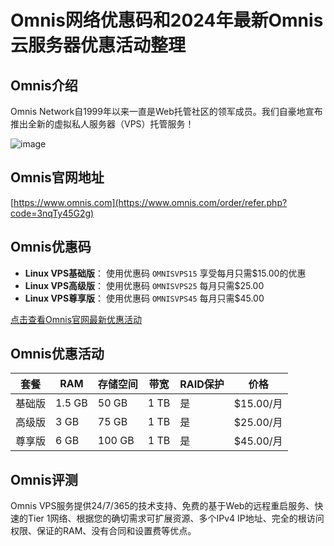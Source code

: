 # Omnis网络优惠码和2024年最新Omnis云服务器优惠活动整理

## Omnis介绍
Omnis Network自1999年以来一直是Web托管社区的领军成员。我们自豪地宣布推出全新的虚拟私人服务器（VPS）托管服务！

![image](https://github.com/grgrhorvath/Omnis/assets/167836627/8690dcd2-f9c6-45a5-8d5d-91b70ed06865)

## Omnis官网地址
[https://www.omnis.com](https://www.omnis.com/order/refer.php?code=3nqTy45G2g)

## Omnis优惠码
- **Linux VPS基础版**： 使用优惠码 `OMNISVPS15` 享受每月只需$15.00的优惠
- **Linux VPS高级版**： 使用优惠码 `OMNISVPS25` 每月只需$25.00
- **Linux VPS尊享版**： 使用优惠码 `OMNISVPS45` 每月只需$45.00

[点击查看Omnis官网最新优惠活动](https://www.omnis.com/order/refer.php?code=3nqTy45G2g)

## Omnis优惠活动

| 套餐   | RAM    | 存储空间 | 带宽 | RAID保护 | 价格     |
| ------ | ------ | -------- | ---- | -------- | -------- |
| 基础版  | 1.5 GB | 50 GB    | 1 TB | 是       | $15.00/月 |
| 高级版  | 3 GB   | 75 GB    | 1 TB | 是       | $25.00/月 |
| 尊享版  | 6 GB   | 100 GB   | 1 TB | 是       | $45.00/月 |

## Omnis评测
Omnis VPS服务提供24/7/365的技术支持、免费的基于Web的远程重启服务、快速的Tier 1网络、根据您的确切需求可扩展资源、多个IPv4 IP地址、完全的根访问权限、保证的RAM、没有合同和设置费等优点。

